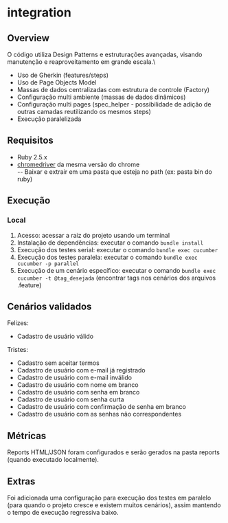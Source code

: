 # integration

## Overview
O código utiliza Design Patterns e estruturações avançadas, visando manutenção e reaproveitamento em grande escala.\
- Uso de Gherkin (features/steps)
- Uso de Page Objects Model
- Massas de dados centralizadas com estrutura de controle (Factory)
- Configuração multi ambiente (massas de dados dinâmicos)
- Configuração multi pages (spec_helper - possibilidade de adição de outras camadas reutilizando os mesmos steps)
- Execução paralelizada

## Requisitos
- Ruby 2.5.x
- [chromedriver]('https://chromedriver.chromium.org/downloads') da mesma versão do chrome\
-- Baixar e extrair em uma pasta que esteja no path (ex: pasta bin do ruby)

## Execução
### Local
1. Acesso: acessar a raiz do projeto usando um terminal
2. Instalação de dependências: executar o comando `bundle install`
3. Execução dos testes serial: executar o comando `bundle exec cucumber`
4. Execução dos testes paralela: executar o comando `bundle exec cucumber -p parallel`
5. Execução de um cenário específico: executar o comando `bundle exec cucumber -t @tag_desejada` (encontrar tags nos cenários dos arquivos .feature)

## Cenários validados
Felizes:
- Cadastro de usuário válido

Tristes:
- Cadastro sem aceitar termos
- Cadastro de usuário com e-mail já registrado
- Cadastro de usuário com e-mail inválido
- Cadastro de usuário com nome em branco
- Cadastro de usuário com senha em branco
- Cadastro de usuário com senha curta
- Cadastro de usuário com confirmação de senha em branco
- Cadastro de usuário com as senhas não correspondentes

## Métricas
Reports HTML/JSON foram configurados e serão gerados na pasta reports (quando executado localmente).

## Extras
Foi adicionada uma configuração para execução dos testes em paralelo (para quando o projeto cresce e existem muitos cenários), assim mantendo o tempo de execução regressiva baixo.
